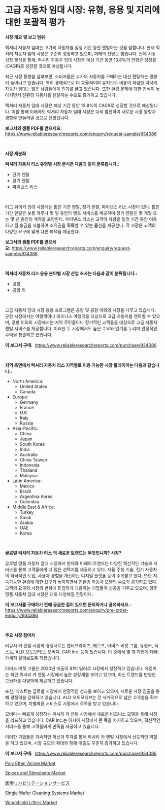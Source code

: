 <p><h1>고급 자동차 임대 시장: 유형, 응용 및 지리에 대한 포괄적 평가</h1></p><p><strong>시장 개요 및 보고 범위</strong></p>
<p><p>랙셔리 자동차 임대는 고가의 자동차를 일정 기간 동안 렌탈하는 것을 말합니다. 현재 럭셔리 자동차 임대 시장은 꾸준히 성장하고 있으며, 미래의 전망도 밝습니다. 전체 시장 성장 분석을 통해, 럭셔리 자동차 임대 시장은 예상 기간 동안 13.8%의 연평균 성장률(CAGR)로 성장할 것으로 예상됩니다.</p><p>최근 시장 동향을 살펴보면, 소비자들은 고가의 자동차를 구매하는 대신 렌탈하는 경향이 늘어나고 있습니다. 특히 경제적으로 더 효율적이며 유지보수 비용이 저렴한 럭셔리 자동차 임대는 많은 사람들에게 인기를 끌고 있습니다. 또한 환경 문제에 대한 인식이 높아지면서 친환경 자동차를 렌탈하는 수요도 증가하고 있습니다.</p><p>랙셔리 자동차 임대 시장은 예상 기간 동안 13.8%의 CAGR로 성장할 것으로 예상됩니다. 이를 통해 미래에도 럭셔리 자동차 임대 시장은 더욱 발전하여 새로운 시장 동향과 경향을 만들어낼 것으로 전망됩니다.</p></p>
<p><strong>보고서의 샘플 PDF를 받으세요:</strong> <a href="https://www.reliableresearchreports.com/enquiry/request-sample/934386">https://www.reliableresearchreports.com/enquiry/request-sample/934386</a></p>
<p>&nbsp;</p>
<p><strong>시장 세분화</strong></p>
<p><strong>럭셔리 자동차 리스 유형별 시장 분석은 다음과 같이 분류됩니다.:</strong></p>
<p><ul><li>단기 렌탈</li><li>장기 렌탈</li><li>파이낸스 리스</li></ul></p>
<p>&nbsp;</p>
<p><p>러그 쉬이카 임대 시장에는 짧은 기간 렌탈, 장기 렌탈, 파이낸스 리스 시장이 있다. 짧은 기간 렌탈은 보통 하루나 몇 일 동안의 렌트 서비스를 제공하며 장기 렌탈은 몇 개월 또는 몇 년 동안의 계약을 포함한다. 파이낸스 리스는 고객이 차량을 일정 기간 동안 이용하고 월 송금을 지불하여 소유권을 획득할 수 있는 옵션을 제공한다. 각 시장은 고객의 다양한 요구에 맞게 다른 혜택을 제공한다.</p></p>
<p><strong>보고서의 샘플 PDF를 받으세요:</strong>&nbsp;<a href="https://www.reliableresearchreports.com/enquiry/request-sample/934386">https://www.reliableresearchreports.com/enquiry/request-sample/934386</a></p>
<p>&nbsp;</p>
<p><strong> 럭셔리 자동차 리스 응용 분야별 시장 산업 조사는 다음과 같이 분류됩니다.:</strong></p>
<p><ul><li>공항</li><li>공항 외</li></ul></p>
<p>&nbsp;</p>
<p><p>고급 자동차 임대 시장 응용 프로그램은 공항 및 공항 이외의 시장을 다루고 있습니다. 공항 시장에서는 여행객이나 비즈니스 여행객을 대상으로 고급 자동차를 렌트할 수 있으며, 공항 이외의 시장에서는 지역 주민들이나 장기적인 고객들을 대상으로 고급 자동차 렌탈 서비스를 제공합니다. 이러한 두 시장에서도 높은 수요와 인기를 누리며 안정적인 수익을 창출하고 있습니다.</p></p>
<p><strong>이 보고서 구매:</strong>&nbsp; <a href="https://www.reliableresearchreports.com/purchase/934386">https://www.reliableresearchreports.com/purchase/934386</a></p>
<p>&nbsp;</p>
<p><strong>지역 측면에서 럭셔리 자동차 리스 지역별로 이용 가능한 시장 플레이어는 다음과 같습니다.:</strong></p>
<p><ul>
    <li>
        North America:
        <ul>
            <li>United States</li>
            <li>Canada</li>
        </ul>
    </li>
    <li>
        Europe:
        <ul>
            <li>Germany</li>
            <li>France</li>
            <li>U.K.</li>
            <li>Italy</li>
            <li>Russia</li>
        </ul>
    </li>
    <li>
        Asia-Pacific:
        <ul>
            <li>China</li>
            <li>Japan</li>
            <li>South Korea</li>
            <li>India</li>
            <li>Australia</li>
            <li>China Taiwan</li>
            <li>Indonesia</li>
            <li>Thailand</li>
            <li>Malaysia</li>
        </ul>
    </li>
    <li>
        Latin America:
        <ul>
            <li>Mexico</li>
            <li>Brazil</li>
            <li>Argentina Korea</li>
            <li>Colombia</li>
        </ul>
    </li>
    <li>
        Middle East & Africa:
        <ul>
            <li>Turkey</li>
            <li>Saudi</li>
            <li>Arabia</li>
            <li>UAE</li>
            <li>Korea</li>
        </ul>
    </li>
    </ul></p>
<p>&nbsp;</p>
<p><strong>글로벌 럭셔리 자동차 리스 의 새로운 트렌드는 무엇입니까? 시장?</strong></p>
<p><p>글로벌 명품 자동차 임대 시장에서 현재와 미래의 트렌드는 다양한 혁신적인 기술과 서비스를 통해 고객들에게 더 많은 선택지를 제공하고 있다. 자율 주행 기술, 전기 자동차의 적극적인 도입, 사용자 경험을 개선하는 디지털 플랫폼 등이 주목받고 있다. 또한 지속가능한 환경에 대한 요구가 높아지면서 친환경 자동차 모델의 수요가 증가하고 있다. 고객의 요구와 시장의 변화에 민첩하게 대응하는 기업들이 성공을 거두고 있으며, 향후 명품 자동차 임대 시장은 더욱 다양해질 전망이다.</p></p>
<p><strong>이 보고서를 구매하기 전에 궁금한 점이 있으면 문의하거나 공유하세요.</strong>- <a href="https://www.reliableresearchreports.com/enquiry/pre-order-enquiry/934386">https://www.reliableresearchreports.com/enquiry/pre-order-enquiry/934386</a></p>
<p>&nbsp;</p>
<p><strong>주요 시장 참여자</strong></p>
<p><p>러큐시 카 렌털 시장의 경쟁사로는 엔터프라이즈, 헤르츠, 아비스 버젯 그룹, 유럽카, 식스트, ALD 오토모티브, 모비다, CAR Inc. 등이 있습니다. 이 중에서 몇 개 기업에 대해 자세히 살펴보도록 하겠습니다.</p><p>아비스 버젯 그룹은 2020년 매출이 81억 달러로 시장에서 성장하고 있습니다. 유럽카는 최근 럭셔리 카 렌털 시장에서 높은 성장세를 보이고 있으며, 최신 트렌드를 반영한 고급차를 다양하게 제공하고 있습니다.</p><p>또한, 식스트는 글로벌 시장에서 안정적인 성과를 보이고 있으며, 새로운 시장 진출을 통해 경쟁력을 강화하고 있습니다. ALD 오토모티브는 전 세계적으로 넓은 고객층을 확보하고 있으며, 차별화된 서비스로 시장에서 주목을 받고 있습니다.</p><p>모비다는 빠르게 성장하는 럭셔리 카 렌털 시장에서 새로운 비즈니스 모델을 통해 시장을 리드하고 있습니다. CAR Inc.는 아시아 시장에서 큰 몫을 차지하고 있으며, 혁신적인 서비스를 통해 고객들에게 만족을 제공하고 있습니다.</p><p>이러한 기업들은 지속적인 혁신과 투자를 통해 럭셔리 카 렌털 시장에서 선도적인 역할을 하고 있으며, 시장 규모의 확대와 함께 매출도 꾸준히 증가하고 있습니다.</p></p>
<p><strong>이 보고서 구매:</strong>&nbsp;&nbsp;<a href="https://www.reliableresearchreports.com/purchase/934386">https://www.reliableresearchreports.com/purchase/934386</a></p>
<p><p><a href="https://view.publitas.com/reportprime-1/global-poly-ether-amine-market-size-and-market-trends-insights-and-projections-from-2024-to-2031/">Poly Ether Amine Market</a></p><p><a href="https://github.com/CliffMedina6/Market-Research-Report-List-3/blob/main/spices-and-stimulants-market.md">Spices and Stimulants Market</a></p><p><a href="https://github.com/mreklxf44233/Market-Research-Report-List-1/blob/main/8301538184449.md">医療リハビリテーションサービス</a></p><p><a href="https://artistic-helicopter-ca9.notion.site/Single-Wafer-Cleaning-Systems-Market-Centers-on-Aspects-such-as-Market-Growth-Market-Share-Market--f31cdb6f36e140aabdff6ebb386f1255">Single Wafer Cleaning Systems Market</a></p><p><a href="https://picayune-night-cbd.notion.site/Windshield-Lifters-Market-Size-and-Examines-its-Market-Scope-with-a-Primary-Focus-on-Growth-Opport-ffccf585383a42759b045a934f235309">Windshield Lifters Market</a></p></p>

